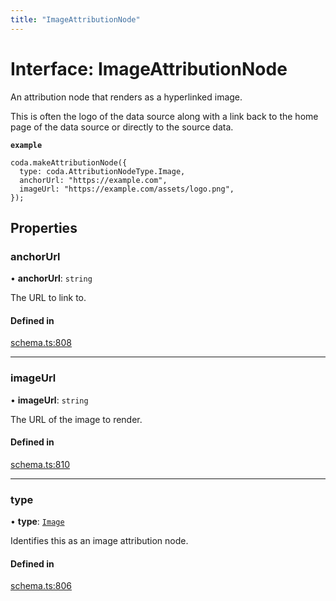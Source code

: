 ```yaml
---
title: "ImageAttributionNode"
---
```

# Interface: ImageAttributionNode

An attribution node that renders as a hyperlinked image.

This is often the logo of the data source along with a link back to the home page
of the data source or directly to the source data.

**`example`**
```
coda.makeAttributionNode({
  type: coda.AttributionNodeType.Image,
  anchorUrl: "https://example.com",
  imageUrl: "https://example.com/assets/logo.png",
});
```

## Properties

### anchorUrl

• **anchorUrl**: `string`

The URL to link to.

#### Defined in

[schema.ts:808](https://github.com/coda/packs-sdk/blob/main/schema.ts#L808)

___

### imageUrl

• **imageUrl**: `string`

The URL of the image to render.

#### Defined in

[schema.ts:810](https://github.com/coda/packs-sdk/blob/main/schema.ts#L810)

___

### type

• **type**: [`Image`](../enums/AttributionNodeType.md#image)

Identifies this as an image attribution node.

#### Defined in

[schema.ts:806](https://github.com/coda/packs-sdk/blob/main/schema.ts#L806)
